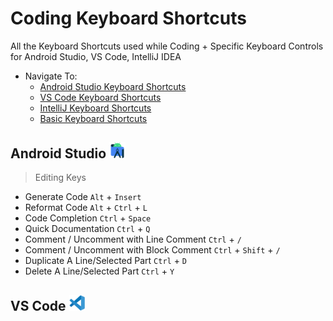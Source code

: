 # Coding Keyboard Shortcuts
All the Keyboard Shortcuts used while Coding + Specific Keyboard Controls for Android Studio, VS Code, IntelliJ IDEA

* Navigate To:
  * [Android Studio Keyboard Shortcuts](https://github.com/AnshSinghSonkhia/Coding-Keyboard-Shortcuts/blob/main/README.md#android-studio)
  * [VS Code Keyboard Shortcuts](https://github.com/AnshSinghSonkhia/Coding-Keyboard-Shortcuts/blob/main/README.md#android-studio)
  * [IntelliJ Keyboard Shortcuts](https://github.com/AnshSinghSonkhia/Coding-Keyboard-Shortcuts/blob/main/README.md#android-studio)
  * [Basic Keyboard Shortcuts](https://github.com/AnshSinghSonkhia/Coding-Keyboard-Shortcuts/blob/main/README.md#android-studio)

## Android Studio <img src="https://github.com/devicons/devicon/blob/master/icons/androidstudio/androidstudio-original.svg" title="AndroidStudio"  alt="AndroidStudio" width="25.5"/>&nbsp;
> Editing Keys
- Generate Code ```Alt``` + ```Insert```
- Reformat Code  ```Alt``` + ```Ctrl``` + ```L```
- Code Completion ```Ctrl``` + ```Space```
- Quick Documentation ```Ctrl``` + ```Q```
- Comment / Uncomment with Line Comment ```Ctrl``` + ```/```
- Comment / Uncomment with Block Comment ```Ctrl``` + ```Shift``` + ```/```
- Duplicate A Line/Selected Part ```Ctrl``` + ```D```
- Delete A Line/Selected Part ```Ctrl``` + ```Y```





## VS Code <img src="https://github.com/devicons/devicon/blob/master/icons/vscode/vscode-original.svg" title="VSCode"  alt="VSCode" width="25"/>&nbsp;






